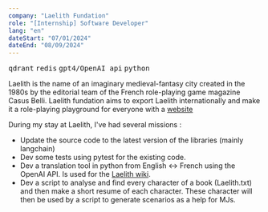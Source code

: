 ```yaml
---
company: "Laelith Fundation"
role: "[Internship] Software Developer"
lang: "en"
dateStart: "07/01/2024"
dateEnd: "08/09/2024"
---
```


<kbd>qdrant</kbd> <kbd>redis</kbd> <kbd>gpt4/OpenAI api</kbd> <kbd>python</kbd>

Laelith is the name of an imaginary medieval-fantasy city created in the 1980s by the editorial team of the French role-playing game magazine Casus Belli. Laelith fundation aims to export Laelith internationally and make it a role-playing playground for everyone with a [website](https://www.laelith.com/)

During my stay at Laelith, I've had several missions :

- Update the source code to the latest version of the libraries (mainly langchain)
- Dev some tests using pytest for the existing code.
- Dev a translation tool in python from English <-> French using the OpenAI API. Is used for the [Laelith wiki](https://wiki.laelith.com/en/start).
- Dev a script to analyse and find every character of a book (Laelith.txt) and then make a short resume of each character. These character will then be used by a script to generate scenarios as a help for MJs.
